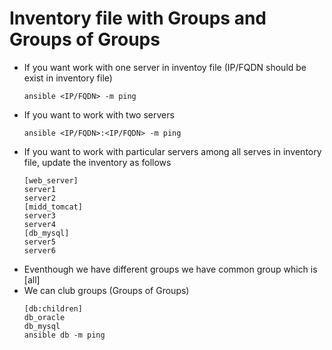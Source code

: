 # Inventory file with Groups and Groups of Groups

 - If you want work with one server in inventoy file (IP/FQDN should be exist in inventory file)
   ```
   ansible <IP/FQDN> -m ping
   ```
 - If you want to work with two servers
   ```
   ansible <IP/FQDN>:<IP/FQDN> -m ping
   ```
 - If you want to work with particular servers among all serves in inventory file, update the inventory as follows
   ```
   [web_server]
   server1
   server2
   [midd_tomcat]
   server3
   server4
   [db_mysql]
   server5
   server6
   ```
 - Eventhough we have different groups we have common group which is [all]
 - We can club groups (Groups of Groups)
   ```
   [db:children]
   db_oracle
   db_mysql
   ansible db -m ping
   ```
  
